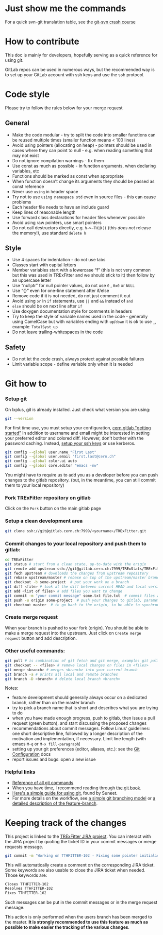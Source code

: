 # Just show me the commands

For a quick svn-git translation table, see the
[git-svn crash course](https://git.wiki.kernel.org/index.php/GitSvnCrashCourse)

# How to contribute

This doc is mainly for developers, hopefully serving as a quick reference for using git.

GitLab repos can be used in numerous ways, but the recommended way is to set up your GitLab account with ssh keys and use the ssh protocol.

# Code style
Please try to follow the rules below for your merge request

## General 
* Make the code modular - try to split the code into smaller functions can be reused multiple times (smaller function means < 100 lines)
* Avoid using pointers (allocating on heap) - pointers should be used in cases where they can point to null - e.g. when reading something that may not exist
* Do not ignore compilation warnings - fix them
* Use const as much as possible - in function arguments, when declaring variables, etc
* Functions should be marked as const when appropriate
* When function doesn’t change its arguments they should be passed as const reference
* Never use `using` in header space 
* Try not to use `using namespace std` even in source files - this can cause problems
* Each header file needs to have an include guard
* Keep lines of reasonable length
* Use forward class declarations for header files whenever possible
* Avoid using raw pointers, use smart pointers
* Do not call destructors directly, e.g. `h->~TH1D()` (this _does not_ release the memory!), use standard `delete h`

## Style
* Use 4 spaces for indentation - do not use tabs
* Classes start with capital letters
* Member variables start with a lowercase “f” (this is not very common but this was used in TRExFitter and we should stick to it) then follow by an uppercase letter
* Use “nullptr” for null pointer values, do not use `0` , `0x0` or `NULL`
* Use “{}” even for one-line statement after if/else
* Remove code if it is not needed, do not just comment it out
* Avoid using `or` in `if` statements, use `||` and `&&` instead of `and`
* `else` should be on next line after `if`
* Use doxygen documentation style for comments in headers
* Try to keep the style of variable names used in the code - generally using CamelCase but with variables ending with `up`/`down` it is ok to use `_`, example: `TotalSyst_up`
* Do not leave trailing-whitespaces in the code

## Safety
* Do not let the code crash, always protect against possible failures
* Limit variable scope - define variable only when it is needed

# Git how to

### Setup git

On lxplus, git is already installed. Just check what version you are using:
```bash
git --version
```

For first time use, you must setup your configuration,
[cern gitlab "getting started"](https://cern.service-now.com/service-portal/article.do?n=KB0003137)
In addition to username and email might be interested in setting your
preferred editor and colored diff. However, don't bother with the
password caching.  Instead, [setup your ssh
keys](https://gitlab.cern.ch/help/ssh/README.md) or use kerberos.

```bash
git config --global user.name "First Last"
git config --global user.email "first.last@cern.ch"
git config --global color.ui auto
git config --global core.editor "emacs -nw"
```

You might have to require us to add you as a developer before you can
push changes to the gitlab repository.  (but, in the meantime, you can
still commit them to your local repository)

### Fork TRExFitter repository on gitlab
Click on the `Fork` button on the main gitlab page

### Setup a clean development area
```bash
git clone ssh://git@gitlab.cern.ch:7999/<yourname>/TRExFitter.git
```

### Commit changes to your local repository and push them to gitlab:
```bash
cd TRExFitter
git status # start from a clean state, up-to-date with the origin
git remote add upstream ssh://git@gitlab.cern.ch:7999/TRExStats/TRExFitter.git # sets upstream to the main repository, you only need to do this once
git fech upstream # downloads the changes from upstream repository
git rebase upstream/master # rebase on top of the upstream/master branch
git checkout -b some-project  # put your work on a branch
git diff <file> # look at the diff between current HEAD and local version to see what you will add
git add <list of files> # add files you want to change 
git commit -m "your commit message" some.txt file.txt  # commit files and prompt editor for commit message
git push -u origin some-project  # push your changes to gitlab, parameter -u sets upstream
git checkout master  # to go back to the origin, to be able to synchronise with it again
```
### Create merge request
When your branch is pushed to your fork (origin). You should be able to make a merge request into the upstream. 
Just click on `Create merge request` button and add description.

### Other useful commands:
```bash
git pull # is combination of git fetch and git merge, example: git pull upstream master
git checkout -- <files> # remove local changes on files in <files>
git merge <branch> # merges <branch> into your current branch
git branch -a # prints all local and remote branches
git branch -D <branch> # delete local branch <branch> 
```

Notes:
- feature development should generally always occur on a dedicated
  branch, rather than on the master branch
- try to pick a branch name that is short and describes what you are
  trying to do
- when you have made enough progress, push to gitlab, then issue a
  pull request (green button), and start discussing the proposed
  changes
- recommendations about commit messages. Follow Linus' guidelines: one
  short descriptive line, followed by a longer description of the
  motivation and implementation, if necessary. Limit line length (with
  emacs `M-q` or `M-x fill-paragraph`)
- setting up your git preferences (editor, aliases, etc.): see the
  [Git Configuration](http://git-scm.com/book/en/Customizing-Git-Git-Configuration)
  docs
- report issues and bugs: open a new issue

### Helpful links
- [Reference of all git commands](http://git-scm.com/docs).
- When you have time, I recommend reading through [the git book](http://git-scm.com/book).
- [Here's a simple guide for using git](http://rogerdudler.github.io/git-guide/), found by Suneet.
- For more details on the workflow, see
[a simple git branching model](https://gist.github.com/jbenet/ee6c9ac48068889b0912)
or
[a detailed description of the feature-branch](https://www.atlassian.com/git/workflows#!workflow-feature-branch).

# Keeping track of the changes
This project is linked to the [TRExFitter JIRA project](https://its.cern.ch/jira/projects/TTHFITTER). You can 
interact with the JIRA project by quoting the ticket ID in your commit messages or merge requests message.

```bash
git commit -m "Working on TTHFITTER-102 - Fixing some pointer initialisation"
```

This will automatically create a comment on the corresponding JIRA ticket. Some keywords
are also usable to close the JIRA ticket when needed. Those keywords are:

```bash
Closes TTHFITTER-102
Resolves TTHFITTER-102
Fixes TTHFITTER-102
```

Such messages can be put in the commit messages or in the merge request message.

This action is only performed when the users branch has been merged to the master. 
**It is strongly recommended to use this feature as much as possible to make easier 
the tracking of the various changes.**
